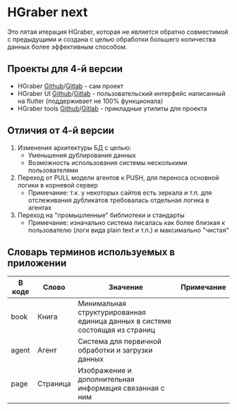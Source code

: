 # HGraber next

Это пятая итерация HGraber, которая не является обратно совместимой с предыдущими и создана с целью обработки большего количества данных более эффективным способом.

## Проекты для 4-й версии

- HGraber [Github](https://github.com/gbh007/hgraber)/[Gitlab](https://gitlab.com/gbh007/hgraber) - сам проект
- HGraber UI [Github](https://github.com/gbh007/hgraber-flutter-ui)/[Gitlab](https://gitlab.com/gbh007/hgraber_ui) - пользовательский интерфейс написанный на flutter (поддерживает не 100% функционала)
- HGraber tools [Github](https://github.com/gbh007/hgraber-tools)/[Gitlab](https://gitlab.com/gbh007/hgraber-tools) - прикладные утилиты для проекта

## Отличия от 4-й версии

1. Изменения архитектуры БД с целью:
   - Уменьшения дублирования данных
   - Возможность использования системы несколькими пользователями
2. Переход от PULL модели агентов к PUSH, для переноса основной логики в корневой сервер
   - Примечание: т.к. у некоторых сайтов есть зеркала и т.п. для отслеживания дубликатов требовалась отдельная логика в агентах
3. Переход на "промышленные" библиотеки и стандарты
   - Примечание: изначально система писалась как более близкая к пользователю (логи вида plain text и т.п.) и максимально "чистая"

## Словарь терминов используемых в приложении

| В коде | Слово    | Значение                                                                    | Примечание |
| ------ | -------- | --------------------------------------------------------------------------- | ---------- |
| book   | Книга    | Минимальная структурированная единица данных в системе состоящая из страниц |            |
| agent  | Агент    | Система для первичной обработки и загрузки данных                           |            |
| page   | Страница | Изображение и дополнительная информация связанная с ним                     |            |
